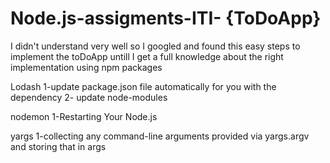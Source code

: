 # Node.js-assigments-ITI- {ToDoApp}
I didn't understand very well so I googled and found this easy steps to implement the toDoApp untill I get a full knowledge about the right implementation
using npm packages 

Lodash 
1-update package.json file automatically for you with the dependency
2- update node-modules

nodemon
1-Restarting Your Node.js 

yargs
1-collecting any command-line arguments provided via yargs.argv and storing that in args
